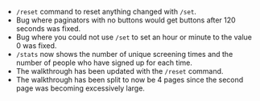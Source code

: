 - `/reset` command to reset anything changed with `/set`.
- Bug where paginators with no buttons would get buttons after 120 seconds was fixed.
- Bug where you could not use `/set` to set an hour or minute to the value 0 was fixed.
- `/stats` now shows the number of unique screening times and the number of people who have signed up for each time.
- The walkthrough has been updated with the `/reset` command.
- The walkthrough has been split to now be 4 pages since the second page was becoming excessively large.